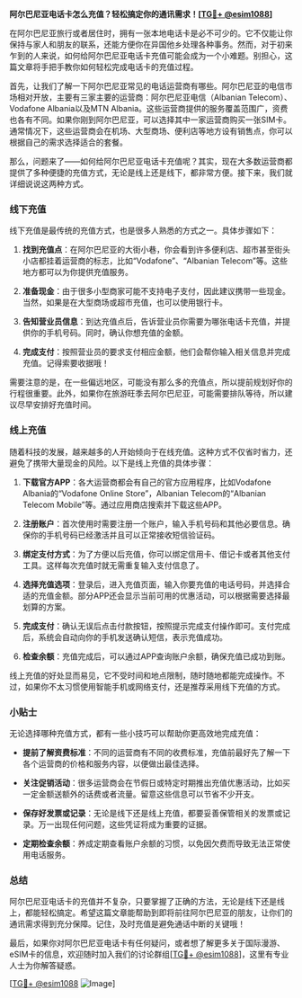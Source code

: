 **阿尔巴尼亚电话卡怎么充值？轻松搞定你的通讯需求！[[TG💪+ @esim1088](https://t.me/s/esim1088)]**

在阿尔巴尼亚旅行或者居住时，拥有一张本地电话卡是必不可少的。它不仅能让你保持与家人和朋友的联系，还能方便你在异国他乡处理各种事务。然而，对于初来乍到的人来说，如何给阿尔巴尼亚电话卡充值可能会成为一个小难题。别担心，这篇文章将手把手教你如何轻松完成电话卡的充值过程。

首先，让我们了解一下阿尔巴尼亚常见的电话运营商有哪些。阿尔巴尼亚的电信市场相对开放，主要有三家主要的运营商：阿尔巴尼亚电信（Albanian Telecom）、Vodafone Albania以及MTN Albania。这些运营商提供的服务覆盖范围广，资费也各有不同。如果你刚到阿尔巴尼亚，可以选择其中一家运营商购买一张SIM卡。通常情况下，这些运营商会在机场、大型商场、便利店等地方设有销售点，你可以根据自己的需求选择适合的套餐。

那么，问题来了——如何给阿尔巴尼亚电话卡充值呢？其实，现在大多数运营商都提供了多种便捷的充值方式，无论是线上还是线下，都非常方便。接下来，我们就详细说说这两种方式。

### 线下充值

线下充值是最传统的充值方式，也是很多人熟悉的方式之一。具体步骤如下：

1. **找到充值点**：在阿尔巴尼亚的大街小巷，你会看到许多便利店、超市甚至街头小店都挂着运营商的标志，比如“Vodafone”、“Albanian Telecom”等。这些地方都可以为你提供充值服务。
   
2. **准备现金**：由于很多小型商家可能不支持电子支付，因此建议携带一些现金。当然，如果是在大型商场或超市充值，也可以使用银行卡。

3. **告知营业员信息**：到达充值点后，告诉营业员你需要为哪张电话卡充值，并提供你的手机号码。同时，确认你想充值的金额。

4. **完成支付**：按照营业员的要求支付相应金额，他们会帮你输入相关信息并完成充值。记得索要收据哦！

需要注意的是，在一些偏远地区，可能没有那么多的充值点，所以提前规划好你的行程很重要。此外，如果你在旅游旺季去阿尔巴尼亚，可能需要排队等待，所以建议尽早安排好充值时间。

### 线上充值

随着科技的发展，越来越多的人开始倾向于在线充值。这种方式不仅省时省力，还避免了携带大量现金的风险。以下是线上充值的具体步骤：

1. **下载官方APP**：各大运营商都会有自己的官方应用程序，比如Vodafone Albania的“Vodafone Online Store”，Albanian Telecom的“Albanian Telecom Mobile”等。通过应用商店搜索并下载这些APP。

2. **注册账户**：首次使用时需要注册一个账户，输入手机号码和其他必要信息。确保你的手机号码已经激活并且可以正常接收短信验证码。

3. **绑定支付方式**：为了方便以后充值，你可以绑定信用卡、借记卡或者其他支付工具。这样每次充值时就无需重复输入支付信息了。

4. **选择充值选项**：登录后，进入充值页面，输入你要充值的电话号码，并选择合适的充值金额。部分APP还会显示当前可用的优惠活动，可以根据需要选择最划算的方案。

5. **完成支付**：确认无误后点击付款按钮，按照提示完成支付操作即可。支付完成后，系统会自动向你的手机发送确认短信，表示充值成功。

6. **检查余额**：充值完成后，可以通过APP查询账户余额，确保充值已成功到账。

线上充值的好处显而易见，它不受时间和地点限制，随时随地都能完成操作。不过，如果你不太习惯使用智能手机或网络支付，还是推荐采用线下充值的方式。

### 小贴士

无论选择哪种充值方式，都有一些小技巧可以帮助你更高效地完成充值：

- **提前了解资费标准**：不同的运营商有不同的收费标准，充值前最好先了解一下各个运营商的价格和服务内容，以便做出最佳选择。
  
- **关注促销活动**：很多运营商会在节假日或特定时期推出充值优惠活动，比如买一定金额送额外的话费或者流量。留意这些信息可以节省不少开支。

- **保存好发票或记录**：无论是线下还是线上充值，都要妥善保管相关的发票或记录。万一出现任何问题，这些凭证将成为重要的证据。

- **定期检查余额**：养成定期查看账户余额的习惯，以免因欠费而导致无法正常使用电话服务。

### 总结

阿尔巴尼亚电话卡的充值并不复杂，只要掌握了正确的方法，无论是线下还是线上，都能轻松搞定。希望这篇文章能帮助到即将前往阿尔巴尼亚的朋友，让你们的通讯需求得到充分保障。记住，及时充值是避免通话中断的关键哦！

最后，如果你对阿尔巴尼亚电话卡有任何疑问，或者想了解更多关于国际漫游、eSIM卡的信息，欢迎随时加入我们的讨论群组[[TG💪+ @esim1088](https://t.me/s/esim1088)]，这里有专业人士为你解答疑惑。

[[TG💪+ @esim1088](https://t.me/s/esim1088) ![Image](https://i.postimg.cc/4NQfJmqS/Snipaste-2025-05-13-00-14-12.png)]